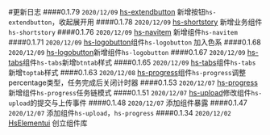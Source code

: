 #更新日志
####0.1.79
`2020/12/09`
[hs-extendbutton](#/button/extendbutton/index) 新增按钮`hs-extendbutton`，收起展开用
####0.1.78
`2020/12/09`
[hs-shortstory](#/busifunc/shortstory/index) 新增业务组件`hs-shortstory`
####0.1.76
`2020/12/09`
[hs-navitem](#/navigation/navitem/index) 新增组件`hs-navitem`
####0.1.71
`2020/12/09`
[hs-logobutton](#/button/logobutton/index)组件`hs-logobutton` 加入色系
####0.1.68
`2020/12/09`
[hs-logobutton](#/button/logobutton/index)新增组件`hs-logobutton`
####0.1.67
`2020/12/09`
[hs-tabs](#/navigation/tabs/index)组件`hs-tabs`新增`btntab`样式
####0.1.65
`2020/12/09`
[hs-tabs](#/navigation/tabs/index)组件`hs-tabs`新增`toptab`样式
####0.1.63
`2020/12/08`
[hs-progress](#/progress/index)组件`hs-progress`调整percentage类型，任务完成后关闭计时器
####0.1.53
`2020/12/07`
[hs-progress](#/progress/index)新增组件`hs-progress`任务链模式
####0.1.51
`2020/12/07`
[hs-upload](#/upload/index)修改组件`hs-upload`的提交与上传事件
####0.1.48
`2020/12/07`
添加组件暴露
####0.1.47
`2020/12/07`
添加组件`hs-upload`，`hs-progress`
####0.1.34
`2020/12/02`
[HsElementui](#/install/index) 创立组件库